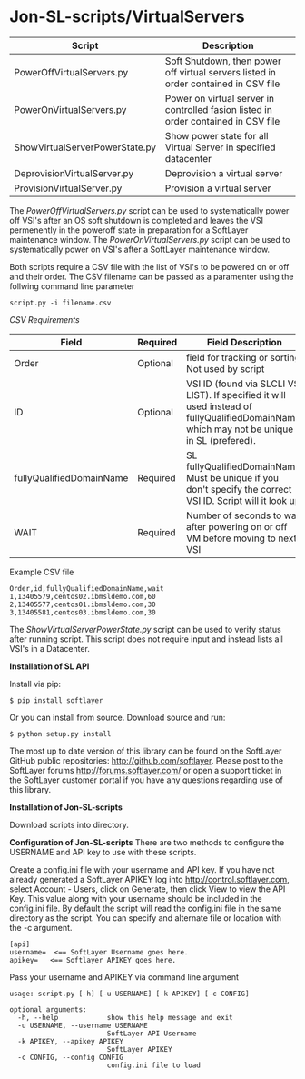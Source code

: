 **Jon-SL-scripts/VirtualServers**
==============

Script | Description
------ | -----------
PowerOffVirtualServers.py| Soft Shutdown, then power off virtual servers listed in order contained in CSV file
PowerOnVirtualServers.py| Power on virtual server in controlled fasion listed in order contained in CSV file
ShowVirtualServerPowerState.py| Show power state for all Virtual Server in specified datacenter
DeprovisionVirtualServer.py| Deprovision a virtual server
ProvisionVirtualServer.py| Provision a virtual server

The *PowerOffVirtualServers.py* script can be used to systematically power off VSI's after an OS soft shutdown 
is completed and leaves the VSI permenently in the poweroff state in preparation for a SoftLayer maintenance window. 
The *PowerOnVirtualServers.py* script can be used to systematically power on VSI's after a SoftLayer maintenance window.

Both scripts require a CSV file with the list of VSI's to be powered on or off and their order.   The CSV filename
can be passed as a paramenter using the follwing command line parameter

```
script.py -i filename.csv
```

*CSV Requirements*

Field | Required |Field Description
----- | -------- |-----------------
Order | Optional |field for tracking or sorting.  Not used by script
ID    | Optional |VSI ID (found via SLCLI VS LIST). If specified it will used instead of fullyQualifiedDomainName which may not be unique in SL (prefered). 
fullyQualifiedDomainName|Required|SL fullyQualifiedDomainName. Must be unique if you don't specify the correct VSI ID.  Script will it look up.
WAIT  | Required |Number of seconds to wait after powering on or off VM before moving to next VSI

Example CSV file
```
Order,id,fullyQualifiedDomainName,wait
1,13405579,centos02.ibmsldemo.com,60
2,13405577,centos01.ibmsldemo.com,30
3,13405581,centos03.ibmsldemo.com,30
```
The *ShowVirtualServerPowerState.py* script can be used to verify status after running script.  This script does not
require input and instead lists all VSI's in a Datacenter.


**Installation of SL API**

Install via pip:
```
$ pip install softlayer
```
Or you can install from source. Download source and run:

```
$ python setup.py install
```
The most up to date version of this library can be found on the SoftLayer GitHub public repositories: http://github.com/softlayer. Please post to the SoftLayer forums http://forums.softlayer.com/ or open a support ticket in the SoftLayer customer portal if you have any questions regarding use of this library.

**Installation of Jon-SL-scripts**

Download scripts into directory.

**Configuration of Jon-SL-scripts**
There are two methods to configure the USERNAME and API key to use with these scripts.


Create a config.ini file with your username and API key.  If you have not already generated a SoftLayer APIKEY log into http://control.softlayer.com, select Account - Users, click on Generate, then click View to view the API Key.  This value along with your username should be included in the config.ini file.  By default the script will read the config.ini file in the same directory as the script.   You can specify and alternate file or location with the -c argument.
```
[api]
username=  <== SoftLayer Username goes here.
apikey=   <== Softlayer APIKEY goes here.
```

Pass your username and APIKEY via command line argument
```
usage: script.py [-h] [-u USERNAME] [-k APIKEY] [-c CONFIG]

optional arguments:
  -h, --help            show this help message and exit
  -u USERNAME, --username USERNAME
                        SoftLayer API Username
  -k APIKEY, --apikey APIKEY
                        SoftLayer APIKEY
  -c CONFIG, --config CONFIG
                        config.ini file to load
```
